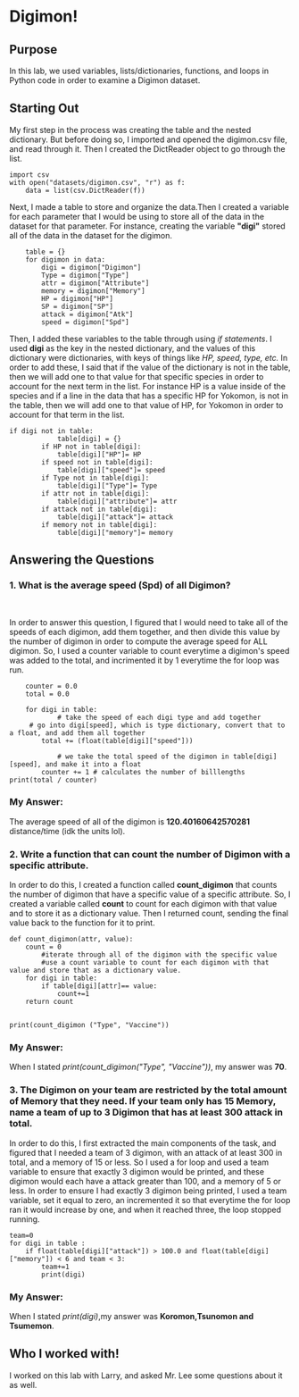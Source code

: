 # Digimon!

## Purpose
In this lab, we used variables, lists/dictionaries, functions, and loops in Python code in order to examine a Digimon dataset.

## Starting Out

My first step in the process was creating the table and the nested dictionary. But before doing so, I imported and opened the digimon.csv file, and read through it. Then I created the DictReader object to go through the list. 

``` 
import csv
with open("datasets/digimon.csv", "r") as f: 
    data = list(csv.DictReader(f)) 
```

Next, I made a table to store and organize the data.Then I created a variable for each parameter that I would be using to store all of the data in the dataset for that parameter. For instance, creating the variable **"digi"** stored all of the data in the dataset for the digimon. 
```
    table = {} 
    for digimon in data:
        digi = digimon["Digimon"]
        Type = digimon["Type"] 
        attr = digimon["Attribute"]
        memory = digimon["Memory"]
        HP = digimon["HP"]
        SP = digimon["SP"]
        attack = digimon["Atk"]
        speed = digimon["Spd"]
```
Then, I added these variables to the table through using *if statements*. I used **digi** as the key in the nested dictionary, and the values of this dictionary were dictionaries, with keys of things like *HP, speed, type, etc.* In order to add these, I said that if the value of the dictionary is not in the table, then we will add one to that value for that specific species in order to account for the next term in the list. For instance HP is a value inside of the species and if a line in the data that has a specific HP for Yokomon, is not in the table, then we will add one to that value of HP, for Yokomon in order to account for that term in the list. 

```
if digi not in table:
            table[digi] = {} 
        if HP not in table[digi]:
            table[digi]["HP"]= HP
        if speed not in table[digi]:
            table[digi]["speed"]= speed
        if Type not in table[digi]:
            table[digi]["Type"]= Type
        if attr not in table[digi]:
            table[digi]["attribute"]= attr
        if attack not in table[digi]:
            table[digi]["attack"]= attack
        if memory not in table[digi]:
            table[digi]["memory"]= memory
```


## Answering the Questions

### 1. What is the average speed (Spd) of all Digimon? 
</br>

In order to answer this question, I figured that I would need to take all of the speeds of each digimon, add them together, and then divide this value by the  number of digimon in order to compute the average speed for ALL digimon. So, I used a counter variable to count everytime a digimon's speed was added to the total, and incrimented it by 1 everytime the for loop was run. 
```
    counter = 0.0
    total = 0.0

    for digi in table:
            # take the speed of each digi type and add together 
     # go into digi[speed], which is type dictionary, convert that to a float, and add them all together 
        total += (float(table[digi]["speed"]))
        
            # we take the total speed of the digimon in table[digi][speed], and make it into a float 
        counter += 1 # calculates the number of billlengths
print(total / counter)
```
### My Answer: 
The average speed of all of the digimon is **120.40160642570281** distance/time (idk the units lol).

### 2. Write a function that can count the number of Digimon with a specific attribute.  


In order to do this, I created a function called **count_digimon** that counts the number of digimon that have a specific value of a specific attribute. So, I created a variable called **count** to count for each digimon with that value and to store it as a dictionary value. Then I returned count, sending the final value back to the function for it to print. 
```
def count_digimon(attr, value):
    count = 0
        #iterate through all of the digimon with the specific value
        #use a count variable to count for each digimon with that value and store that as a dictionary value. 
    for digi in table:
        if table[digi][attr]== value:
            count+=1
    return count


print(count_digimon ("Type", "Vaccine"))
```
### My Answer: 
When I stated *print(count_digimon("Type", "Vaccine"))*, my answer was **70**.

### 3. The Digimon on your team are restricted by the total amount of Memory that they need. If your team only has 15 Memory, name a team of up to 3 Digimon that has at least 300 attack in total.

In order to do this, I first extracted the main components of the task, and figured that I needed a team of 3 digimon, with an attack of at least 300 in total, and a memory of 15 or less. So I used a for loop and used a team variable to ensure that exactly 3 digimon would be printed, and these digimon would each have a attack greater than 100, and a memory of 5 or less. In order to ensure I had exactly 3 digimon being printed, I used a team variable, set it equal to zero, an incremented it so that everytime the for loop ran it would increase by one, and when it reached three, the loop stopped running. 
```
team=0
for digi in table :
    if float(table[digi]["attack"]) > 100.0 and float(table[digi]["memory"]) < 6 and team < 3:
        team+=1
        print(digi)
```
### My Answer: 
When I stated *print(digi)*,my answer was **Koromon,Tsunomon and Tsumemon**.

## Who I worked with!
I worked on this lab with Larry, and asked Mr. Lee some questions about it as well. 
